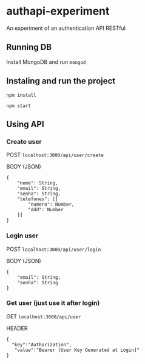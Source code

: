 # authapi-experiment
An experiment of an authentication API RESTful

## Running DB

Install MongoDB and run ```mongod```

## Instaling and run the project

```npm install```

```npm start```

## Using API

### Create user

POST ```localhost:3000/api/user/create```

BODY (JSON)

```
{
	"nome": String,
	"email": String,
	"senha": String,
	"telefones": [{
		"numero": Number,
		"ddd": Number
	}]
}
```

### Login user

POST ```localhost:3000/api/user/login```

BODY (JSON)

```
{
	"email": String,
	"senha": String
}
```

### Get user (just use it after login)

GET ```localhost:3000/api/user```

HEADER

```
{
  "key":"Authorization",
   "value":"Bearer [User Key Generated at Login]"
}
```

